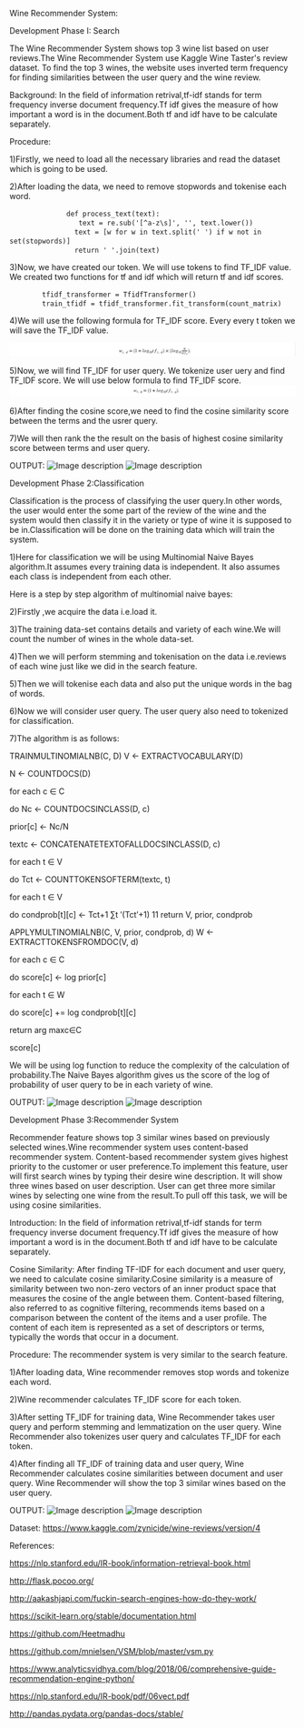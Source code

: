 Wine Recommender System:

Development Phase I: Search

The Wine Recommender System shows top 3 wine list based on user reviews.The Wine Recommender System use Kaggle Wine Taster's review dataset.
To find the top 3 wines, the website uses inverted term frequency for finding similarities between the user query and the wine review.

Background:
In the field of information retrival,tf-idf stands for term frequency inverse document frequency.Tf idf gives the measure of how important a word is in the document.Both tf and idf have to be calculate separately.

Procedure:

1)Firstly, we need to load all the necessary libraries and read the dataset which is going to be used.

2)After loading the data, we need to remove stopwords and tokenise each word.

                  def process_text(text):
                     text = re.sub('[^a-z\s]', '', text.lower())
                    text = [w for w in text.split(' ') if w not in set(stopwords)]
                    return ' '.join(text)
                    
3)Now, we have created our token. We will use tokens to find TF_IDF value. We created two functions for tf and idf which will return tf and idf scores.

            tfidf_transformer = TfidfTransformer()
            train_tfidf = tfidf_transformer.fit_transform(count_matrix)
            
4)We will use the following formula for TF_IDF score. Every every t token we will save the TF_IDF value.

![formula](https://raw.githubusercontent.com/anikx7/Game_finder_data_mining/master/Image/formula1.JPG)

5)Now, we will find TF_IDF for user query. We tokenize user uery and find TF_IDF score. We will use below formula to find TF_IDF score.
![formula](https://raw.githubusercontent.com/anikx7/Game_finder_data_mining/master/Image/formula2.JPG)

6)After finding the cosine score,we need to find the cosine similarity score between the terms and the usrer query.

7)We will then rank the the result on the basis of highest cosine similarity score between terms and user query.

OUTPUT:
![Image description](https://github.com/Ashutosh2407/wine-recommender-system/blob/master/flask_prog/images/search1.PNG)
![Image description](https://github.com/Ashutosh2407/wine-recommender-system/blob/master/flask_prog/images/search2.PNG)

Development Phase 2:Classification

Classification is the process of classifying the user query.In other words, the user would enter the some part of the review of the wine and the system would then classify it in the variety or type of wine it is supposed to be in.Classification will be done on the training data which will train the system.

1)Here for  classification we will be using Multinomial Naive Bayes algorithm.It assumes every training data is independent. It also assumes each class is independent from each other. 

 Here is a step by step algorithm of multinomial naive bayes:
 
 2)Firstly ,we acquire the data i.e.load it.
 
 3)The training data-set contains details and variety of each wine.We will count the number of wines in the whole data-set.
 
 4)Then we will perform stemming and tokenisation on the data i.e.reviews of each wine just like we did in the search feature.
 
 5)Then we will tokenise each data and also put the unique words in the bag of words.
 
 6)Now we will consider user query. The user query also need to tokenized for classification.
 
 7)The algorithm is as follows:

TRAINMULTINOMIALNB(C, D)
 V ← EXTRACTVOCABULARY(D)

 N ← COUNTDOCS(D)

 for each c ∈ C

 do Nc ← COUNTDOCSINCLASS(D, c)

 prior[c] ← Nc/N

 textc ← CONCATENATETEXTOFALLDOCSINCLASS(D, c)

 for each t ∈ V

 do Tct ← COUNTTOKENSOFTERM(textc, t)

 for each t ∈ V


 do condprob[t][c] ← Tct+1
∑t
′(Tct′+1)
11 return V, prior, condprob


APPLYMULTINOMIALNB(C, V, prior, condprob, d)
 W ← EXTRACTTOKENSFROMDOC(V, d)

 for each c ∈ C

 do score[c] ← log prior[c]

 for each t ∈ W

 do score[c] += log condprob[t][c]

 return arg maxc∈C

score[c]

We will be using log function to reduce the complexity of the calculation of probability.The Naive Bayes algorithm gives us the score of the log of probability of user query to be in each variety of wine.

OUTPUT:
![Image description](https://github.com/Ashutosh2407/wine-recommender-system/blob/master/flask_prog/images/classify1.PNG)
![Image description](https://github.com/Ashutosh2407/wine-recommender-system/blob/master/flask_prog/images/classify2.PNG)


Development Phase 3:Recommender System

Recommender feature shows top 3 similar wines based on previously selected wines.Wine recommender system uses content-based recommender system. Content-based recommender system gives highest priority to the customer or user preference.To implement this feature, user will first search wines by typing their desire wine description. It will show three wines based on user description. User can get three more similar wines by selecting one wine from the result.To pull off this task, we will be using cosine similarities.

Introduction:
In the field of information retrival,tf-idf stands for term frequency inverse document frequency.Tf idf gives the measure of how important a word is in the document.Both tf and idf have to be calculate separately.

Cosine Similarity:
After finding TF-IDF for each document and user query, we need to calculate cosine similarity.Cosine similarity is a measure of similarity between two non-zero vectors of an inner product space that measures the cosine of the angle between them.
Content-based filtering, also referred to as cognitive filtering, recommends items based on a comparison between the content of the items and a user profile. The content of each item is represented as a set of descriptors or terms, typically the words that occur in a document.
 
Procedure:
The recommender system is very similar to the search feature.

1)After loading data, Wine recommender removes stop words and tokenize each word.

2)Wine recommender calculates TF_IDF score for each token.

3)After setting TF_IDF for training data, Wine Recommender takes user query and perform stemming and lemmatization on the user query. Wine Recommender also tokenizes user query and calculates TF_IDF for each token.

4)After finding all TF_IDF of training data and user query, Wine Recommender calculates cosine similarities between document and user query. Wine Recommender will show the top 3 similar wines based on the user query.

OUTPUT:
![Image description](https://github.com/Ashutosh2407/wine-recommender-system/blob/master/flask_prog/images/recom1.png)
![Image description](https://github.com/Ashutosh2407/wine-recommender-system/blob/master/flask_prog/images/recom2.PNG)

Dataset:
https://www.kaggle.com/zynicide/wine-reviews/version/4

References:

https://nlp.stanford.edu/IR-book/information-retrieval-book.html

http://flask.pocoo.org/

http://aakashjapi.com/fuckin-search-engines-how-do-they-work/

https://scikit-learn.org/stable/documentation.html

https://github.com/Heetmadhu

https://github.com/mnielsen/VSM/blob/master/vsm.py

https://www.analyticsvidhya.com/blog/2018/06/comprehensive-guide-recommendation-engine-python/

https://nlp.stanford.edu/IR-book/pdf/06vect.pdf

http://pandas.pydata.org/pandas-docs/stable/

 




